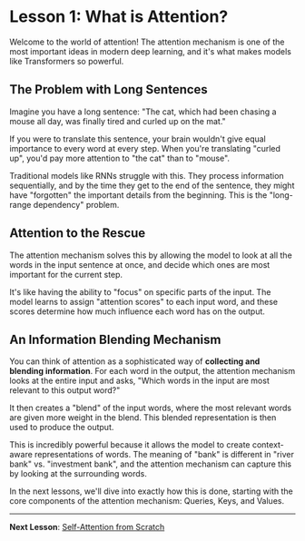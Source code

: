 # Lesson 1: What is Attention?

Welcome to the world of attention! The attention mechanism is one of the most important ideas in modern deep learning, and it's what makes models like Transformers so powerful.

## The Problem with Long Sentences

Imagine you have a long sentence: "The cat, which had been chasing a mouse all day, was finally tired and curled up on the mat."

If you were to translate this sentence, your brain wouldn't give equal importance to every word at every step. When you're translating "curled up", you'd pay more attention to "the cat" than to "mouse".

Traditional models like RNNs struggle with this. They process information sequentially, and by the time they get to the end of the sentence, they might have "forgotten" the important details from the beginning. This is the "long-range dependency" problem.

## Attention to the Rescue

The attention mechanism solves this by allowing the model to look at all the words in the input sentence at once, and decide which ones are most important for the current step.

It's like having the ability to "focus" on specific parts of the input. The model learns to assign "attention scores" to each input word, and these scores determine how much influence each word has on the output.

## An Information Blending Mechanism

You can think of attention as a sophisticated way of **collecting and blending information**. For each word in the output, the attention mechanism looks at the entire input and asks, "Which words in the input are most relevant to this output word?"

It then creates a "blend" of the input words, where the most relevant words are given more weight in the blend. This blended representation is then used to produce the output.

This is incredibly powerful because it allows the model to create context-aware representations of words. The meaning of "bank" is different in "river bank" vs. "investment bank", and the attention mechanism can capture this by looking at the surrounding words.

In the next lessons, we'll dive into exactly how this is done, starting with the core components of the attention mechanism: Queries, Keys, and Values.

---

**Next Lesson**: [Self-Attention from Scratch](02_self_attention_from_scratch.md)
